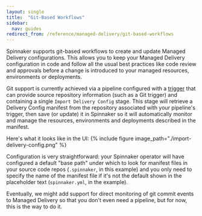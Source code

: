 ```yaml
---
layout: single
title:  "Git-Based Workflows"
sidebar:
  nav: guides
redirect_from: /reference/managed-delivery/git-based-workflows
---
```




Spinnaker supports git-based workflows to create and update Managed Delivery configurations.
This allows you to keep your Managed Delivery configuration in code and follow all the usual
best practices like code review and approvals before a change is introduced to your managed
resources, environments or deployments.
 
Git support is currently achieved via a pipeline configured with a 
[trigger](/docs/v1/guides/user/pipeline/triggers/) that can provide source repository
information (such as a Git trigger) and containing a single `Import Delivery Config` stage.
This stage will retrieve a Delivery Config manifest from the repository associated with your
pipeline's trigger, then save (or update) it in Spinnaker so it will automatically monitor
and manage the resources, environments and deployments described in the manifest.

Here's what it looks like in the UI:
{%
  include
  figure
  image_path="./import-delivery-config.png"
%}

Configuration is very straightforward: your Spinnaker operator will have configured a default
"base path" under which to look for manifest files in your source code repos (`.spinnaker`,
in this example) and you only need to specify the name of the manifest file if it's not the
default shown in the placeholder text (`spinnaker.yml`, in the example).

Eventually, we might add support for direct monitoring of git commit events to Managed Delivery
so that you don't even need a pipeline, but for now, this is the way to do it.
